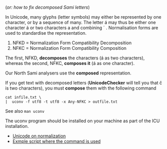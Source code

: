 

(*or: how to fix decomposed Sami letters*)


In Unicode, many glyphs (letter symbols) may either be represented
by one character, or by a sequence of many. The letter á may thus be
either one character á or two characters a and combining ´ . Normalisation
forms are used to standardise the representation.


1. NFKD = Normalization Form Compatibility Decomposition
1. NFKC = Normalization Form Compatibility Composition


The first, NFKD, **decomposes** the characters (á as two characters), 
whereas the second, NFKC, **composes it** (á as one character).


Our North Sami analysers use the **composed** representation.


If you get text with decomposed letters (**UnicodeChecker** will tell you that č is two characters), you must **compose** them with the following command


```
cat infile.txt \
|  uconv -f utf8 -t utf8 -x Any-NFKC > outfile.txt
```


See also `man uconv`


The uconv program should be installed on your machine as part of
the ICU installation.




* [Unicode on normalization](http://unicode.org/reports/tr15/)
* [Exmple script where the command is used](https://github.com/redpony/cdec/blob/master/corpus/utf8-normalize.sh)


